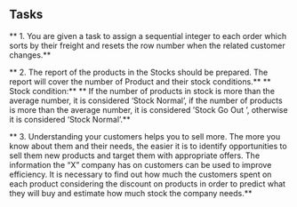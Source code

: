## Tasks

** 1.	You are given a task to assign a sequential integer to each order which sorts by their freight and resets the row number when the related customer changes.**


** 2.	The report of the products in the Stocks should be prepared. The report will cover the number of Product and their stock conditions.**
** Stock condition:**
** If the number of products in stock is more than the average number, it is considered ‘Stock Normal’, if the number of products is more than the average number, it is considered ’Stock Go Out ’, otherwise it is considered ‘Stock Normal’.**


** 3.	Understanding your customers helps you to sell more. The more you know about them and their needs, the easier it is to identify opportunities to sell them new products and target them with appropriate offers. The information the “X” company has on customers can be used to improve efficiency. It is necessary to find out how much the customers spent on each product considering the discount on products in order to predict what they will buy and estimate how much stock the company needs.**




